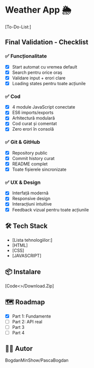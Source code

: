 # Weather App 🌦️

[To-Do-List:]
## Final Validation - Checklist

### ✅ Funcționalitate

- [x]  Start automat cu vremea default
- [x]  Search pentru orice oraș
- [x]  Validare input + erori clare
- [x]  Loading states pentru toate acțiunile

### ✅ Cod

- [x]  4 module JavaScript conectate
- [x]  ES6 imports/exports
- [x]  Arhitectură modulară
- [x]  Cod curat și comentat
- [x]  Zero erori în consolă

### ✅ Git & GitHub

- [x]  Repository public
- [x]  Commit history curat
- [x]  README complet
- [x]  Toate fișierele sincronizate

### ✅ UX & Design

- [x]  Interfață modernă
- [x]  Responsive design
- [x]  Interacțiuni intuitive
- [x]  Feedback vizual pentru toate acțiunile

## 🛠️ Tech Stack

- [Lista tehnologiilor:]
- [HTML]
- [CSS]
- [JAVASCRIPT]

## 📦 Instalare

[Code<>/Download.Zip]

## 🗺️ Roadmap

- [x] Part 1: Fundamente
- [ ] Part 2: API real
- [ ] Part 3
- [ ] Part 4

## 👨‍💻 Autor

BogdanMinShow/PascaBogdan

